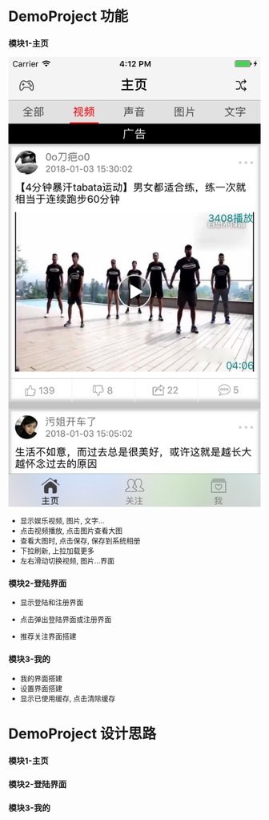 # DemoProject 功能

### 模块1-主页

![](https://github.com/PageStep/DemoProject/raw/master/Screenshots/Shot1.png)

- 显示娱乐视频, 图片, 文字...
 - 点击视频播放, 点击图片查看大图
 - 查看大图时, 点击保存, 保存到系统相册
 - 下拉刷新, 上拉加载更多
 - 左右滑动切换视频, 图片...界面

### 模块2-登陆界面
- 显示登陆和注册界面
 - 点击弹出登陆界面或注册界面

- 推荐关注界面搭建

### 模块3-我的
- 我的界面搭建
- 设置界面搭建
 - 显示已使用缓存, 点击清除缓存


# DemoProject 设计思路

### 模块1-主页


### 模块2-登陆界面

### 模块3-我的
